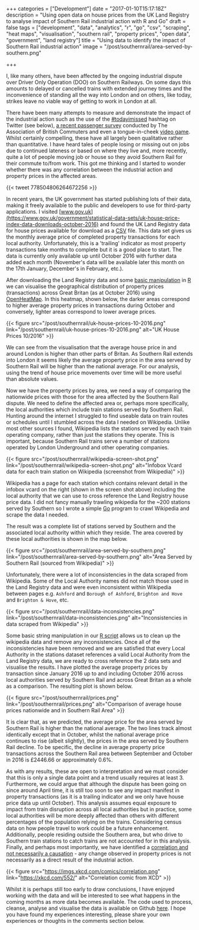 +++
categories = ["Development"]
date = "2017-01-10T15:17:18Z"
description = "Using open data on house prices from the UK Land Registry to analyse impact of Southern Rail industrial action with R and Go"
draft = false
tags = ["development", "data", "analytics", "r", "go", "csv", "scraping", "heat maps", "visualisation", "southern rail", "property prices", "open data", "government", "land registry"]
title = "Using data to identify the impact of Southern Rail industrial action"
image = "/post/southernrail/area-served-by-southern.png"

+++

I, like many others, have been affected by the ongoing industrial dispute over Driver Only Operation (DOO) on Southern Railways.  On some days this amounts to delayed or cancelled trains with extended journey times and the inconvenience of standing all the way into London and on others, like today, strikes leave no viable way of getting to work in London at all.

There have been many attempts to measure and demonstrate the impact of the industrial action such as the use of the [#todayimissed](https://twitter.com/hashtag/todayimissed) hashtag on Twitter (see below), [a recent passenger survey](http://www.huffingtonpost.co.uk/entry/southern-rail-strike-survey_uk_58691a0ee4b0f24da6e921bb) conducted by The Association of British Commuters and even a tongue-in-cheek [video game](http://www.bbc.co.uk/news/uk-england-36825721).  Whilst certainly compelling, these have all largely been qualitative rather than quantitative.  I have heard tales of people losing or missing out on jobs due to continued lateness or based on where they live and, more recently, quite a lot of people moving job or house so they avoid Southern Rail for their commute to/from work.  This got me thinking and I started to wonder whether there was any correlation between the industrial action and property prices in the affected areas.  

{{< tweet 778504806264672256 >}}

In recent years, the UK government has started publishing lots of their data, making it freely available to the public and developers to use for third-party applications.  I visited [www.gov.uk](https://www.gov.uk/government/statistical-data-sets/uk-house-price-index-data-downloads-october-2016) and found the UK Land Registry data for house prices available for download as a [CSV](https://en.wikipedia.org/wiki/Comma-separated_values) file.  This data set gives us the monthly average price of completed property transactions for each local authority.  Unfortunately, this is a 'trailing' indicator as most property transactions take months to complete but it is a good place to start.  The data is currently only available up until October 2016 with further data added each month (November's data will be available later this month on the 17th January, December's in February, etc.).  

After downloading the Land Registry data and some [basic manipulation][code] in [R](https://www.r-project.org/about.html) we can visualise the geographical distribution of property prices (transactions) across Great Britan (as at October 2016) using [OpenHeatMap](http://www.openheatmap.com/).  In this heatmap, shown below, the darker areas correspond to higher average property prices in transactions during October and conversely, lighter areas correspond to lower average prices.

{{< figure src="/post/southernrail/uk-house-prices-10-2016.png" link="/post/southernrail/uk-house-prices-10-2016.png" alt="UK House Prices 10/2016" >}}

We can see from the visualisation that the average house price in and around London is higher than other parts of Britan.  As Southern Rail extends into London it seems likely the average property price in the area served by Southern Rail will be higher than the national average.  For our analysis, using the trend of house price movements over time will be more useful than absolute values.

Now we have the property prices by area, we need a way of comparing the nationwide prices with those for the area affected by the Southern Rail dispute.  We need to define the affected area or, perhaps more specifically, the local authorities which include train stations served by Southern Rail.  Hunting around the internet I struggled to find useable data on train routes or schedules until I stumbled across the data I needed on Wikipedia.  Unlike most other sources I found, Wikipedia lists the stations served by each train operating company, rather than just the stations they operate.  This is important, because Southern Rail trains serve a number of stations operated by London Underground and other operating companies.

{{< figure src="/post/southernrail/wikipedia-screen-shot.png" link="/post/southernrail/wikipedia-screen-shot.png" alt="Infobox Vcard data for each train station on Wikipedia (screenshot from Wikipedia)" >}}

Wikipedia has a page for each station which contains relevant detail in the infobox vcard on the right (shown in the screen shot above) including the local authority that we can use to cross reference the Land Registry house price data.  I did not fancy manually trawling wikipedia for the ~200 stations served by Southern so I wrote a simple [Go](https://golang.org/) program to crawl Wikipedia and scrape the data I needed.  

The result was a complete list of stations served by Southern and the associated local authority within which they reside.  The area covered by these local authorities is shown in the map below.

{{< figure src="/post/southernrail/area-served-by-southern.png" link="/post/southernrail/area-served-by-southern.png" alt="Area Served by Southern Rail (sourced from Wikipedia)" >}}

Unfortunately, there were a lot of inconsistencies in the data scraped from Wikipedia.  Some of the Local Authority names did not match those used in the Land Registry data and were even inconsistent within Wikipedia between pages e.g. `Ashford` and `Borough of Ashford`, `Brighton and Hove` and `Brighton & Hove`, etc.

{{< figure src="/post/southernrail/data-inconsistencies.png" link="/post/southernrail/data-inconsistencies.png" alt="Inconsistencies in data scraped from Wikipedia" >}}

Some basic string manipulation in our [R script][code] allows us to clean up the wikipedia data and remove any inconsistencies.  Once all of the inconsistencies have been removed and we are satisfied that every Local Authority in the stations dataset references a valid Local Authority from the Land Registry data, we are ready to cross reference the 2 data sets and visualise the results.  I have plotted the average property prices by transaction since January 2016 up to and including October 2016 across local authorities served by Southern Rail and across Great Britan as a whole as a comparison.  The resulting plot is shown below.

{{< figure src="/post/southernrail/prices.png" link="/post/southernrail/prices.png" alt="Comparison of average house prices nationwide and in Southern Rail Area" >}}

It is clear that, as we predicted, the average price for the area served by Southern Rail is higher than the national average.  The two lines track almost identically except that in October, whilst the national average price continues to rise (albeit slightly), the prices in the area served by Southern Rail decline.  To be specific, the decline in average property price transactions across the Southern Rail area between September and October in 2016 is £2446.66 or approximately 0.6%.

As with any results, these are open to interpretation and we must consider that this is only a single data point and a trend usually requires at least 3.  Furthermore, we could argue that although the dispute has been going on since around April time, it is still too soon to see any impact manifest in property transactions (as it is a trailing indicator and we only have house price data up until October).  This analysis assumes equal exposure to impact from train disruption across all local authorities but in practice, some local authorities will be more deeply affected than others with different percentages of the population relying on the trains.  Considering census data on how people travel to work could be a future enhancement.  Additionally, people residing outside the Southern area, but who drive to Southern train stations to catch trains are not accounted for in this analysis.  Finally, and perhaps most importantly, we have identified a [correlation and not necessarily a causation](https://xkcd.com/552/) - any change observed in property prices is not necessarily as a direct result of the industrial action.

{{< figure src="https://imgs.xkcd.com/comics/correlation.png" link="https://xkcd.com/552/" alt="Correlation comic from XCD" >}}


Whilst it is perhaps still too early to draw conclusions, I have enjoyed working with the data and will be interested to see what happens in the coming months as more data becomes available.  The code used to process, cleanse, analyse and visualise the data is available on Github [here][code].  I hope you have found my experiences interesting, please share your own experiences or thoughts in the comments section below.

[code]: https://github.com/james-bowman/southerntrains
